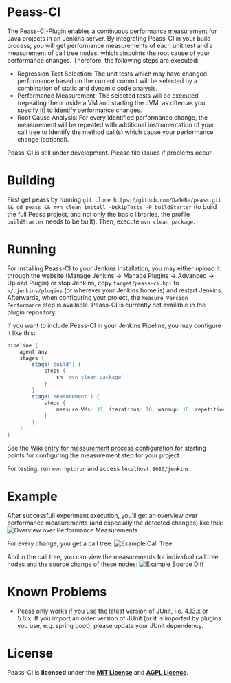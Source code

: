Peass-CI
===================

The Peass-CI-Plugin enables a continuous performance measurement for Java projects in an Jenkins server. By integrating Peass-CI in your build process, you will get performance measurements of each unit test and a measurement of call tree nodes, which pinpoints the root cause of your performance changes. Therefore, the following steps are executed:
- Regression Test Selection: The unit tests which may have changed performance based on the current commit will be selected by a combination of static and dynamic code analysis.
- Performance Measurement: The selected tests will be executed (repeating them inside a VM and starting the JVM, as often as you specify it) to identify performance changes.
- Root Cause Analysis: For every identified performance change, the measurement will be repeated with additional instrumentation of your call tree to identify the method call(s) which cause your performance change (optional).

Peass-CI is still under development. Please file issues if problems occur.

# Building

First get peass by running `git clone https://github.com/DaGeRe/peass.git && cd peass && mvn clean install -DskipTests -P buildStarter` (to build the full Peass project, and not only the basic libraries, the profile `buildStarter` needs to be built). Then, execute `mvn clean package`.

# Running

For installing Peass-CI to your Jenkins installation, you may either upload it through the website (Manage Jenkins -> Manage Plugins -> Advanced -> Upload Plugin) or stop Jenkins, copy `target/peass-ci.hpi` to `~/.jenkins/plugins` (or wherever your Jenkins home is) and restart Jenkins. Afterwards, when configuring your project, the `Measure Version Performance` step is available. Peass-CI is currently not available in the plugin repository.

If you want to include Peass-CI in your Jenkins Pipeline, you may configure it like this:

```groovy
pipeline {
    agent any
    stages {
        stage('build') {
            steps {
                sh 'mvn clean package'
            }
        }
        stage('measurement') {
            steps {
                measure VMs: 30, iterations: 10, warmup: 10, repetitions: 100000
            }
        }
    }
}
```
See the [Wiki entry for measurement process configuration](https://github.com/DaGeRe/peass/wiki/Configuration-of-Measurement-Processes) for starting points for configuring the measurement step for your project.

For testing, run `mvn hpi:run` and access `localhost:8080/jenkins`. 

# Example

After successfull experiment execution, you'll get an overview over performance measurements (and especially the detected changes) like this:
![Overview over Performance Measurements](graphs/demo1.png)

For every change, you get a call tree:
![Example Call Tree](graphs/demo2.png)

And in the call tree, you can view the measurements for individual call tree nodes and the source change of these nodes:
![Example Source Diff](graphs/demo3.png)

# Known Problems
- Peass only works if you use the latest version of JUnit, i.e. 4.13.x or 5.8.x. If you import an older version of JUnit (or it is imported by plugins you use, e.g. spring boot), please update your JUnit dependency.

# License

Peass-CI is **licensed** under the **[MIT License]** and **[AGPL License]**.

[MIT License]: https://github.com/DaGeRe/peass-ci/blob/main/LICSENSE.MIT
[AGPL License]: https://github.com/DaGeRe/peass-ci/blob/main/LICENSE.AGPL
